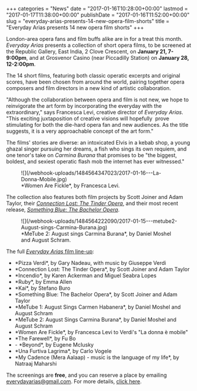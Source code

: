 +++
categories = "News"
date = "2017-01-16T10:28:00+00:00"
lastmod = "2017-01-17T11:38:00+00:00"
publishDate = "2017-01-16T11:52:00+00:00"
slug = "everyday-arias-presents-14-new-opera-film-shorts"
title = "Everyday Arias presents 14 new opera film shorts"
+++

London-area opera fans and film buffs alike are in for a treat this month. *Everyday Arias* presents a collection of short opera films, to be screened at the Republic Gallery, East India, 2 Clove Crescent, on **January 21, 7-9:00pm**, and at Grosvenor Casino (near Piccadilly Station) on **January 28, 12-2:00pm**.

The 14 short films, featuring both classic operatic excerpts and original scores, have been chosen from around the world, pairing together opera composers and film directors in a new kind of artistic collaboration.

"Although the collaboration between opera and film is not new, we hope to reinvigorate the art form by incorporating the everyday with the extraordinary," says Francesca Levi, creative director of *Everyday Arias*. "This exciting juxtaposition of creative visions will hopefully  prove stimulating for both the die-hard opera fan and new audiences. As the title suggests, it is a very approachable concept of the art form."

The films' stories are diverse: an intoxicated Elvis in a kebab shop, a young ghazal singer pursuing her dreams, a fish who sings its own requiem, and one tenor's take on *Carmina Burana* that promises to be "the biggest, boldest, and sexiest operatic flash mob the internet has ever witnessed."

<figure data-type="image">
![](/webhook-uploads/1484564347023/2017-01-16---La-Donna-Mobile.jpg)
<figcaption>*Women Are Fickle*, by Francesca Levi.</figcaption>
</figure>

The collection also features both film projects by Scott Joiner and Adam Taylor, their [*Connection Lost: The Tinder Opera*](/has-everyone-seen-the-tinder-opera/), and their most recent release, [*Something Blue: The Bachelor Opera*](/something-blue-the-bachelor-opera/).

<figure data-type="image">
![](/webhook-uploads/1484564222090/2017-01-15---metube2-August-sings-Carmina-Burana.jpg)
<figcaption>*MeTube 2: August sings Carmina Burana*, by Daniel Moshel and August Schram.</figcaption>
</figure>

The full [*Everyday Arias* film line-up](http://www.everydayarias.com/#/winter-programme/):

<ul class="nospace">

<li> *Pizza Verdi*, by Gary Nadeau, with music by Giuseppe Verdi
<li> *Connection Lost: The Tinder Opera*, by Scott Joiner and Adam Taylor
<li> *Incendio*, by Karen Ackerman and Miguel Seabra Lopes
<li> *Ruby*, by Emma Allen
<li> *Kai*, by Stefano Buro
<li> *Something Blue: The Bachelor Opera*, by Scott Joiner and Adam Taylor
<li> *MeTube 1: August Sings Carmen Habanera*, by Daniel Moshel and August Schram
<li> *MeTube 2: August Sings Carmina Burana*, by Daniel Moshel and August Schram
<li> *Women Are Fickle*, by Francesca Levi to Verdi's "La donna è mobile"
<li> *The Farewell*, by Fu Bo
<li>- *Beyond*, by Eugene McIusky 
<li> *Una Furtiva Lagrima*, by Carlo Vogele
<li> *My Cadence (Mera Aalaap) - music is the language of my life*, by Natraaj Maharshi

</ul>

The screenings are **free**, and you can reserve a place by emailing [everydayarias@gmail.com](mailto:everydayarias@gmail.com). For more details, [click here](http://www.everydayarias.com/#/winter-programme/).


